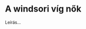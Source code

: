 <!-- ======================================================================
--- Search engine
title:          A windsori víg nők
keywords:       Windsor, víg, nő, vígjáték
description:    William Shakespeare: A windsori víg nők.
--- Menu system
order:          80
text:           A windsori víg nők
hidden:         false
umbel:          false
--- Page properties
id:             /comedies/the-merry-wives-of-windsor
document:       
layout:         layout-2-left
$-left:         play-list
======================================================================= -->

# A windsori víg nők

Leírás...
